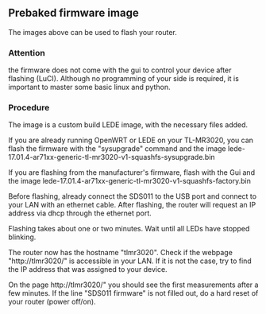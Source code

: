 ## Prebaked firmware image
The images above can be used to flash your router.

### Attention
the firmware does not come with the gui to control your device after flashing (LuCI).
Although no programming of your side is required, it is important to master some basic linux and python.

### Procedure
The image is a custom build LEDE image, with the necessary files added.

If you are already running OpenWRT or LEDE on your TL-MR3020, you can flash the firmware with the "sysupgrade" command and the image lede-17.01.4-ar71xx-generic-tl-mr3020-v1-squashfs-sysupgrade.bin

If you are flashing from the manufacturer's firmware, flash with the Gui and the image lede-17.01.4-ar71xx-generic-tl-mr3020-v1-squashfs-factory.bin

Before flashing, already connect the SDS011 to the USB port and connect to your LAN with an ethernet cable. After flashing, the router will request an IP address via dhcp through the ethernet port.

Flashing takes about one or two minutes. Wait until all LEDs have stopped blinking.

The router now has the hostname "tlmr3020". Check if the webpage "http://tlmr3020/" is accessible in your LAN. If it is not the case, try to find the IP address that was assigned to your device.

On the page http://tlmr3020/" you should see the first measurements after a few minutes. If the line "SDS011 firmware" is not filled out, do a hard reset of your router (power off/on).
